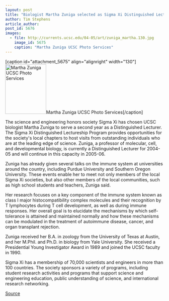 ```yaml
---
layout: post
title: "Biologist Martha Zuniga selected as Sigma Xi Distinguished Lecturer"
author: Tim Stephens
article_author: 
post_id: 5676
images:
  - file: http://currents.ucsc.edu/04-05/art/zuniga_martha.130.jpg
    image_id: 5675
    caption: "Martha Zuniga UCSC Photo Services"
---
```


[caption id="attachment_5675" align="alignright" width="130"]<a href="http://dev-ucsc-news.pantheonsite.io/wp-content/uploads/2005/04/zuniga_martha.130.jpg"><img class="size-full wp-image-5675" src="http://dev-ucsc-news.pantheonsite.io/wp-content/uploads/2005/04/zuniga_martha.130.jpg" alt="Martha Zuniga UCSC Photo Services" width="130" height="158" /></a>Martha Zuniga UCSC Photo Services[/caption]
<a name="content" id="content"></a>
<p>
  The science and engineering honors society Sigma Xi has chosen UCSC biologist Martha Zuniga to serve a second year as a Distinguished Lecturer. The Sigma Xi Distinguished Lectureship Program provides opportunities for the society's local chapters to host visits from outstanding individuals who are at the leading edge of science. Zuniga, a professor of molecular, cell, and developmental biology, is currently a Distinguished Lecturer for 2004-05 and will continue in this capacity in 2005-06.
</p>
<p>
  Zuniga has already given several talks on the immune system at universities around the country, including Purdue University and Southern Oregon University. These events enable her to meet not only members of the local Sigma Xi societies, but also other members of the local communities, such as high school students and teachers, Zuniga said.
</p>
<p>
  Her research focuses on a key component of the immune system known as class I major histocompatibility complex molecules and their recognition by T lymphocytes during T cell development, as well as during immune responses. Her overall goal is to elucidate the mechanisms by which self-tolerance is attained and maintained normally and how these mechanisms can be modulated in the treatment of autoimmune disease, cancer, and organ transplant rejection.
</p>
<p>
  Zuniga received her B.A. in zoology from the University of Texas at Austin, and her M.Phil. and Ph.D. in biology from Yale University. She received a Presidential Young Investigator Award in 1989 and joined the UCSC faculty in 1990.
</p>
<p>
  Sigma Xi has a membership of 70,000 scientists and engineers in more than 100 countries. The society sponsors a variety of programs, including student research activities and programs that support science and engineering education, public understanding of science, and international research networking.
</p>
<p><a href="http://www1.ucsc.edu/currents/04-05/04-25/awards-zuniga.asp" title="Permalink to awards-zuniga">Source</a></p>
